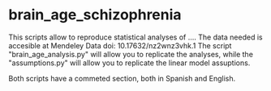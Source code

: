 # brain_age_schizophrenia
This scripts allow to reproduce statistical analyses of .... 
The data needed is accesible at Mendeley Data doi: 10.17632/nz2wnz3vhk.1
The script "brain_age_analysis.py" will allow you to replicate the analyses, while 
the "assumptions.py" will allow you to replicate the linear model assuptions.

Both scripts have a commeted section, both in Spanish and English.
